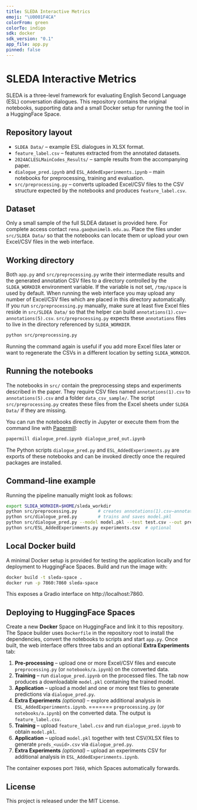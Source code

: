 ```yaml
---
title: SLEDA Interactive Metrics
emoji: "\U0001F4CA"
colorFrom: green
colorTo: indigo
sdk: docker
sdk_version: "0.1"
app_file: app.py
pinned: false
---
```


# SLEDA Interactive Metrics

SLEDA is a three-level framework for evaluating English Second Language (ESL) conversation dialogues. This repository contains the original notebooks, supporting data and a small Docker setup for running the tool in a HuggingFace Space.

## Repository layout

- `SLDEA Data/` – example ESL dialogues in XLSX format.
- `feature_label.csv` – features extracted from the annotated datasets.
- `2024ACLESLMainCodes_Results/` – sample results from the accompanying paper.
- `dialogue_pred.ipynb` and `ESL_AddedExperinments.ipynb` – main notebooks for preprocessing, training and evaluation.
- `src/preprocessing.py` – converts uploaded Excel/CSV files to the CSV structure
  expected by the notebooks and produces `feature_label.csv`.

## Dataset

Only a small sample of the full SLDEA dataset is provided here. For complete access contact `rena.gao@unimelb.edu.au`. Place the files under `src/SLDEA Data/` so that the notebooks can locate them or upload your own Excel/CSV files in the web interface.

## Working directory

Both `app.py` and `src/preprocessing.py` write their intermediate results and the generated annotation CSV files to a directory controlled by the `SLDEA_WORKDIR` environment variable. If the variable is not set, `/tmp/space` is used by default. When running the web interface you may upload any number of Excel/CSV files which are placed in this directory automatically. If you run `src/preprocessing.py` manually, make sure at least five Excel files reside in `src/SLDEA Data/` so that the helper can build `annotations(1).csv`–`annotations(5).csv`.
`src/preprocessing.py` expects these `annotations` files to live in the directory referenced by `SLDEA_WORKDIR`.

```bash
python src/preprocessing.py
```

Running the command again is useful if you add more Excel files later or want to regenerate the CSVs in a different location by setting `SLDEA_WORKDIR`.

## Running the notebooks

The notebooks in `src/` contain the preprocessing steps and experiments described in the paper. They require CSV files named `annotations(1).csv` to `annotations(5).csv` and a folder `data_csv_sample/`. The script `src/preprocessing.py` creates these files from the Excel sheets under `SLDEA Data/` if they are missing.

You can run the notebooks directly in Jupyter or execute them from the command line with [Papermill](https://papermill.readthedocs.io/):

```bash
papermill dialogue_pred.ipynb dialogue_pred_out.ipynb
```

The Python scripts `dialogue_pred.py` and `ESL_AddedExperinments.py` are exports of these notebooks and can be invoked directly once the required packages are installed.

## Command-line example

Running the pipeline manually might look as follows:

```bash
export SLDEA_WORKDIR=$HOME/sleda_workdir
python src/preprocessing.py        # creates annotations(1).csv–annotations(5).csv and feature_label.csv
python src/dialogue_pred.py        # trains and saves model.pkl
python src/dialogue_pred.py --model model.pkl --test test.csv --out preds.csv
python src/ESL_AddedExperinments.py experiments.csv  # optional
```

## Local Docker build

A minimal Docker setup is provided for testing the application locally and for deployment to HuggingFace Spaces. Build and run the image with:

```bash
docker build -t sleda-space .
docker run -p 7860:7860 sleda-space
```

This exposes a Gradio interface on http://localhost:7860.

## Deploying to HuggingFace Spaces

Create a new **Docker** Space on HuggingFace and link it to this repository. The Space builder uses `Dockerfile` in the repository root to install the dependencies, convert the notebooks to scripts and start `app.py`. Once built, the web interface offers three tabs and an optional **Extra Experiments** tab:

1. **Pre-processing** – upload one or more Excel/CSV files and execute
   `preprocessing.py` (or `notebooks/a.ipynb`) on the converted data.
2. **Training** – run `dialogue_pred.ipynb` on the processed files. The tab
   now produces a downloadable `model.pkl` containing the trained model.
3. **Application** – upload a model and one or more test files to generate
   predictions via `dialogue_pred.py`.
4. **Extra Experiments** *(optional)* – explore additional analysis in
   `ESL_AddedExperinments.ipynb`.
=======
   `preprocessing.py` (or `notebooks/a.ipynb`) on the converted data. The
   output is `feature_label.csv`.
2. **Training** – upload `feature_label.csv` and run `dialogue_pred.ipynb` to
   obtain `model.pkl`.
3. **Application** – upload `model.pkl` together with test CSV/XLSX files to
   generate `preds_<uuid>.csv` via `dialogue_pred.py`.
4. **Extra Experiments** *(optional)* – upload an experiments CSV for additional
   analysis in `ESL_AddedExperinments.ipynb`.


The container exposes port `7860`, which Spaces automatically forwards.

## License

This project is released under the MIT License.
